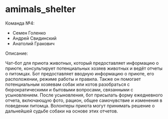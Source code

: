 # amimals_shelter
Команда №4:
- Семен Голенко
- Андрей Свидинский
- Анатолий Гракович

Описание:

Чат-бот для приюта животных, который предоставляет информацию о приюте, консультирует потенциальных хозяев животных и ведёт отчеты о питомцах. 
Бот предоставляет вводную информацию о приюте, его расположении, режиме работы и правила. 
Также он помогает потенциальным хозяевам собак или котов разобраться с бюрократическими и бытовыми вопросами, связанными с усыновлением. 
После усыновления, бот присылать форму ежедневного отчета, включающую фото, рацион, общее самочувствие и изменения в поведении питомца. 
Волонтеры приюта могут принимать решение о дальнейшей судьбе собаки на основе этих отчетов. 

